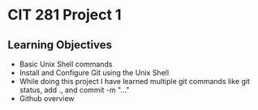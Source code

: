 # CIT 281 Project 1

## Learning Objectives

- Basic Unix Shell commands
- Install and Configure Git using the Unix Shell
- While doing this project I have learned multiple git commands like git status, add ., and commit -m "..."
- Github overview
